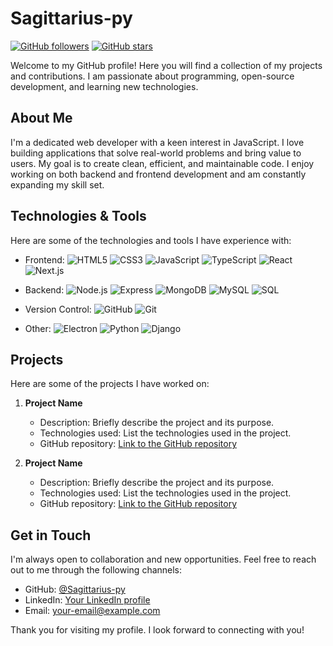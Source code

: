 


# Sagittarius-py

[![GitHub followers](https://img.shields.io/github/followers/Sagittarius-py?label=Follow&style=social)](https://github.com/Sagittarius-py)
[![GitHub stars](https://img.shields.io/github/stars/Sagittarius-py?style=social)](https://github.com/Sagittarius-py)

Welcome to my GitHub profile! Here you will find a collection of my projects and contributions. I am passionate about programming, open-source development, and learning new technologies. 

## About Me

I'm a dedicated web developer with a keen interest in JavaScript. I love building applications that solve real-world problems and bring value to users. My goal is to create clean, efficient, and maintainable code. I enjoy working on both backend and frontend development and am constantly expanding my skill set.



## Technologies & Tools

Here are some of the technologies and tools I have experience with:

- Frontend:
  ![HTML5](https://img.shields.io/badge/-HTML5-E34F26?style=flat-square&logo=html5&logoColor=white)
  ![CSS3](https://img.shields.io/badge/-CSS3-1572B6?style=flat-square&logo=css3&logoColor=white)
  ![JavaScript](https://img.shields.io/badge/-JavaScript-F7DF1E?style=flat-square&logo=javascript&logoColor=black)
  ![TypeScript](https://img.shields.io/badge/-TypeScript-007ACC?style=flat-square&logo=typescript&logoColor=white)
  ![React](https://img.shields.io/badge/-React-61DAFB?style=flat-square&logo=react&logoColor=black)
  ![Next.js](https://img.shields.io/badge/-Next.js-000000?style=flat-square&logo=next.js&logoColor=white)

- Backend:
  ![Node.js](https://img.shields.io/badge/-Node.js-339933?style=flat-square&logo=node.js&logoColor=white)
  ![Express](https://img.shields.io/badge/-Express-000000?style=flat-square&logo=express&logoColor=white)
  ![MongoDB](https://img.shields.io/badge/-MongoDB-47A248?style=flat-square&logo=mongodb&logoColor=white)
  ![MySQL](https://img.shields.io/badge/-MySQL-4479A1?style=flat-square&logo=mysql&logoColor=white)
  ![SQL](https://img.shields.io/badge/-SQL-336791?style=flat-square&logo=postgresql&logoColor=white)

- Version Control:
  ![GitHub](https://img.shields.io/badge/-GitHub-181717?style=flat-square&logo=github&logoColor=white)
  ![Git](https://img.shields.io/badge/-Git-F05032?style=flat-square&logo=git&logoColor=white)

- Other:
  ![Electron](https://img.shields.io/badge/-Electron-47848F?style=flat-square&logo=electron&logoColor=white)
  ![Python](https://img.shields.io/badge/-Python-3776AB?style=flat-square&logo=python&logoColor=white)
  ![Django](https://img.shields.io/badge/-Django-092E20?style=flat-square&logo=django&logoColor=white)
## Projects

Here are some of the projects I have worked on:

1. **Project Name**
   - Description: Briefly describe the project and its purpose.
   - Technologies used: List the technologies used in the project.
   - GitHub repository: [Link to the GitHub repository](https://github.com/Sagittarius-py/project-name)

2. **Project Name**
   - Description: Briefly describe the project and its purpose.
   - Technologies used: List the technologies used in the project.
   - GitHub repository: [Link to the GitHub repository](https://github.com/Sagittarius-py/project-name)


## Get in Touch

I'm always open to collaboration and new opportunities. Feel free to reach out to me through the following channels:

- GitHub: [@Sagittarius-py](https://github.com/Sagittarius-py)
- LinkedIn: [Your LinkedIn profile](https://www.linkedin.com/in/your-profile)
- Email: your-email@example.com

Thank you for visiting my profile. I look forward to connecting with you!
